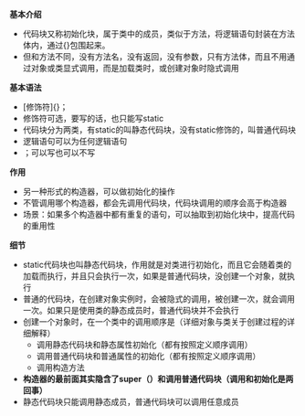 ﻿**基本介绍**
- 代码块又称初始化块，属于类中的成员，类似于方法，将逻辑语句封装在方法体内，通过{}包围起来。
- 但和方法不同，没有方法名，没有返回，没有参数，只有方法体，而且不用通过对象或类显式调用，而是加载类时，或创建对象时隐式调用

**基本语法**
- [修饰符]{}；
- 修饰符可选，要写的话，也只能写static
- 代码块分为两类，有static的叫静态代码块，没有static修饰的，叫普通代码块
- 逻辑语句可以为任何逻辑语句
- ；可以写也可以不写


**作用**
- 另一种形式的构造器，可以做初始化的操作
- 不管调用哪个构造器，都会先调用代码块，代码块调用的顺序会高于构造器
- 场景：如果多个构造器中都有重复的语句，可以抽取到初始化块中，提高代码的重用性

**细节**
- static代码块也叫静态代码块，作用就是对类进行初始化，而且它会随着类的加载而执行，并且只会执行一次，如果是普通代码块，没创建一个对象，就执行
- 普通的代码块，在创建对象实例时，会被隐式的调用，被创建一次，就会调用一次。如果只是使用类的静态成员时，普通代码块并不会执行
- 创建一个对象时，在一个类中的调用顺序是（详细对象与类关于创建过程的详细解释）
     - 调用静态代码块和静态属性初始化（都有按照定义顺序调用）
     - 调用普通代码块和普通属性的初始化（都有按照定义顺序调用）
     - 调用构造方法
- **构造器的最前面其实隐含了super（）和调用普通代码块（调用和初始化是两回事）**
- 静态代码块只能调用静态成员，普通代码块可以调用任意成员

    

